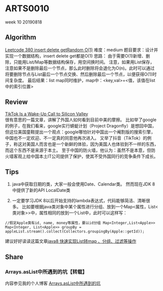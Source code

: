 # ARTS0010

week 10
20190818

## Algorithm

[Leetcode 380 insert delete getRandom O(1)](https://github.com/evasnowind/LeetCodeOJ/tree/master/LeetCodeSolutions/src/oj_solution/oj_380_insert_delete_getrandom_o1)
难度：medium
题目要求：设计并实现一个数据结构，insert delete get都是O(1)
思路：
由于需要O(1)新增、删除，只能用List/Map等数据结构保存，用空间换时间。
注意，如果用List保存，注意如果不是删除最后一个节点，那么此时删除将会退化为O(n)。此时可以通过将要删除节点与List最后一个节点交换、然后删除最后一个节点，以便获得O(1)时间复杂度。
最后结果：list map同时维护，map中：<key,val>=<值，该值在list中的索引位置>

## Review

[TikTok Is a Wake-Up Call to Silicon Valley](https://onezero.medium.com/tiktok-is-a-wake-up-call-to-silicon-valley-a286d698c7e6)   
很有意思的一篇文章，讲解了外国人如何看到目前中美的摩擦。
比如举了google的例子，在我们看来，google实行蜻蜓计划（Project Dragonfly）是想回中国，但这位美国童鞋提出一个观点：google哪怕针对中国出一个阉割版的搜索引擎，中国也不一定欢迎、不一定真的同意他再次进入。
又举了抖音（TikTok）的例子，称这对美国人而言也是一个新鲜的体验，因为美国人也体验到不一样的东西，而这个东西不是来源于本土。
至于中国的防火墙，他认为：虽然不是本意，但防火墙客观上给中国本土IT公司提供了保护，使其不受外国同行的竞争条件下成长。


## Tips
1. java中获取日期的类，大家一般会使用Date、Calendar类。
然而现在JDK 8中提供了新的API LocalDate类

2. 一定要学习JDK 8以后开始支持的lambda表达式，代码能够简洁、清晰很多。
比如要根据java类对象中某个属性进行分组、放到一个Map<属性，List<类对象>>中，属性相同的放到一个List中，此时可以这样写：

```
//假定Apple类有id, name, money等属性，要以id分组 Map<Integer,List<Apple>>
Map<Integer, List<Apple>> groupBy = appleList.stream().collect(Collectors.groupingBy(Apple::getId));
```
建议好好读读这篇文章[java8 快速实现List转map 、分组、过滤等操作](https://blog.csdn.net/lu930124/article/details/77595585)


## Share
### Arrays.asList中所遇到的坑【转载】
内容参见我的个人博客 [Arrays.asList中所遇到的坑](http://prayerlaputa.com/?p=607)